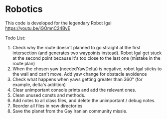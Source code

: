 # Robotics
This code is developed for the legendary Robot Igal
https://youtu.be/iGOmnC24BvE

Todo List:
  1. Check why the route doesn't planned to go straight at the first intersection (and generates two waypoints instead).
     Robot Igal get stuck at the second point because it's too close to the last one (mistake in the route plan)
  2. When the chosen yaw (neededYawDelta) is negative, robot Igal sticks to the wall and can't move.
     Add yaw change for obstacle avoidence
  3. Check what happens when yaws getting greater than 360° (for example, delta's addition)
  4. Clear unimportant console prints and add the relevant ones.
  5. Clean unused consts and methods.
  6. Add notes to all class files, and delete the unimportant / debug notes.
  7. Reorder all files in new directories
  8. Save the planet from the Gay Iranian community missle.

